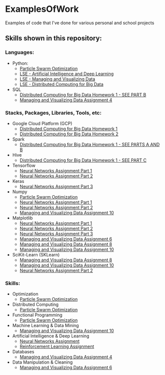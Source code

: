 # ExamplesOfWork
Examples of code that I've done for various personal and school projects


## Skills shown in this repository: 
### Languages:
  - Python: 
    - [Particle Swarm Optimization](https://github.com/anyapriya/ExamplesOfWork/tree/master/LSE%20-%20Statistical%20Computing/Particle%20Swarm%20Optimization)
    - [LSE - Artificial Intelligence and Deep Learning](https://github.com/anyapriya/ExamplesOfWork/tree/master/LSE%20-%20Artificial%20Intelligence%20and%20Deep%20Learning)
    - [LSE - Managing and Visualizing Data](https://github.com/anyapriya/ExamplesOfWork/tree/master/LSE%20-%20Managing%20and%20Visualizing%20Data)
    - [LSE - Distributed Computing for Big Data](https://github.com/anyapriya/ExamplesOfWork/tree/master/LSE%20-%20Distributed%20Computing%20for%20Big%20Data)
  - SQL
    - [Distributed Computing for Big Data Homework 1 - SEE PART B](https://github.com/anyapriya/ExamplesOfWork/blob/master/LSE%20-%20Distributed%20Computing%20for%20Big%20Data/Homework1/Homework1.ipynb)
    - [Managing and Visualizing Data Assignment 4](https://github.com/anyapriya/ExamplesOfWork/blob/master/LSE%20-%20Managing%20and%20Visualizing%20Data/Assignment%2010/Assignment4.ipynb)

### Stacks, Packages, Libraries, Tools, etc:
  - Google Cloud Platform (GCP)
    - [Distributed Computing for Big Data Homework 1](https://github.com/anyapriya/ExamplesOfWork/blob/master/LSE%20-%20Distributed%20Computing%20for%20Big%20Data/Homework1/Homework1.ipynb)
    - [Distributed Computing for Big Data Homework 2](https://github.com/anyapriya/ExamplesOfWork/blob/master/LSE%20-%20Distributed%20Computing%20for%20Big%20Data/Homework2)
  - Spark
    - [Distributed Computing for Big Data Homework 1 - SEE PARTS A AND B](https://github.com/anyapriya/ExamplesOfWork/blob/master/LSE%20-%20Distributed%20Computing%20for%20Big%20Data/Homework1/Homework1.ipynb)
  - Hive
    - [Distributed Computing for Big Data Homework 1 - SEE PART C](https://github.com/anyapriya/ExamplesOfWork/blob/master/LSE%20-%20Distributed%20Computing%20for%20Big%20Data/Homework1/Homework1.ipynb)
  - Tensorflow
    - [Neural Networks Assignment Part 1](https://github.com/anyapriya/ExamplesOfWork/blob/master/LSE%20-%20Artificial%20Intelligence%20and%20Deep%20Learning/NeuralNetworksAssignment/AIAssignment1P1.ipynb)
    - [Neural Networks Assignment Part 2](https://github.com/anyapriya/ExamplesOfWork/blob/master/LSE%20-%20Artificial%20Intelligence%20and%20Deep%20Learning/NeuralNetworksAssignment/AIAssignment1P2.ipynb)
  - Keras
    - [Neural Networks Assignment Part 3](https://github.com/anyapriya/ExamplesOfWork/blob/master/LSE%20-%20Artificial%20Intelligence%20and%20Deep%20Learning/NeuralNetworksAssignment/AIAssignment1P3.ipynb)
  - Numpy
    - [Particle Swarm Optimization](https://github.com/anyapriya/ExamplesOfWork/tree/master/LSE%20-%20Statistical%20Computing/Particle%20Swarm%20Optimization)  
    - [Neural Networks Assignment Part 1](https://github.com/anyapriya/ExamplesOfWork/blob/master/LSE%20-%20Artificial%20Intelligence%20and%20Deep%20Learning/NeuralNetworksAssignment/AIAssignment1P1.ipynb)
    - [Neural Networks Assignment Part 2](https://github.com/anyapriya/ExamplesOfWork/blob/master/LSE%20-%20Artificial%20Intelligence%20and%20Deep%20Learning/NeuralNetworksAssignment/AIAssignment1P2.ipynb)
    - [Managing and Visualizing Data Assignment 10](https://github.com/anyapriya/ExamplesOfWork/blob/master/LSE%20-%20Managing%20and%20Visualizing%20Data/Assignment%2010/Assignment10.ipynb)
  - Matplotlib
    - [Neural Networks Assignment Part 1](https://github.com/anyapriya/ExamplesOfWork/blob/master/LSE%20-%20Artificial%20Intelligence%20and%20Deep%20Learning/NeuralNetworksAssignment/AIAssignment1P1.ipynb)
    - [Neural Networks Assignment Part 2](https://github.com/anyapriya/ExamplesOfWork/blob/master/LSE%20-%20Artificial%20Intelligence%20and%20Deep%20Learning/NeuralNetworksAssignment/AIAssignment1P2.ipynb)
    - [Neural Networks Assignment Part 3](https://github.com/anyapriya/ExamplesOfWork/blob/master/LSE%20-%20Artificial%20Intelligence%20and%20Deep%20Learning/NeuralNetworksAssignment/AIAssignment1P3.ipynb)
    - [Managing and Visualizing Data Assignment 6](https://github.com/anyapriya/ExamplesOfWork/blob/master/LSE%20-%20Managing%20and%20Visualizing%20Data/Assignment%2010/Assignment6.ipynb)
    - [Managing and Visualizing Data Assignment 8](https://github.com/anyapriya/ExamplesOfWork/blob/master/LSE%20-%20Managing%20and%20Visualizing%20Data/Assignment%2010/Assignment8.ipynb)
    - [Managing and Visualizing Data Assignment 10](https://github.com/anyapriya/ExamplesOfWork/blob/master/LSE%20-%20Managing%20and%20Visualizing%20Data/Assignment%2010/Assignment10.ipynb)
  - SciKit-Learn (SKLearn)
    - [Managing and Visualizing Data Assignment 8](https://github.com/anyapriya/ExamplesOfWork/blob/master/LSE%20-%20Managing%20and%20Visualizing%20Data/Assignment%2010/Assignment8.ipynb)
    - [Managing and Visualizing Data Assignment 10](https://github.com/anyapriya/ExamplesOfWork/blob/master/LSE%20-%20Managing%20and%20Visualizing%20Data/Assignment%2010/Assignment10.ipynb)
    - [Neural Networks Assignment Part 2](https://github.com/anyapriya/ExamplesOfWork/blob/master/LSE%20-%20Artificial%20Intelligence%20and%20Deep%20Learning/NeuralNetworksAssignment/AIAssignment1P2.ipynb)



### Skills:
  - Optimization
    - [Particle Swarm Optimization](https://github.com/anyapriya/ExamplesOfWork/tree/master/LSE%20-%20Statistical%20Computing/Particle%20Swarm%20Optimization)  
  - Distributed Computing 
    - [Particle Swarm Optimization](https://github.com/anyapriya/ExamplesOfWork/tree/master/LSE%20-%20Statistical%20Computing/Particle%20Swarm%20Optimization)
  - Functional Programming
    - [Particle Swarm Optimization](https://github.com/anyapriya/ExamplesOfWork/tree/master/LSE%20-%20Statistical%20Computing/Particle%20Swarm%20Optimization)
  - Machine Learning & Data Mining
    - [Managing and Visualizing Data Assignment 10](https://github.com/anyapriya/ExamplesOfWork/blob/master/LSE%20-%20Managing%20and%20Visualizing%20Data/Assignment%2010/Assignment10.ipynb)
  - Artificial Intelligence & Deep Learning
    - [Neural Networks Assignment](https://github.com/anyapriya/ExamplesOfWork/tree/master/LSE%20-%20Artificial%20Intelligence%20and%20Deep%20Learning/NeuralNetworksAssignment)
    - [Reinforcement Learning Assignment](https://github.com/anyapriya/ExamplesOfWork/tree/master/LSE%20-%20Artificial%20Intelligence%20and%20Deep%20Learning/ReinforcementLearningAssignment)
  - Databases
    - [Managing and Visualizing Data Assignment 4](https://github.com/anyapriya/ExamplesOfWork/blob/master/LSE%20-%20Managing%20and%20Visualizing%20Data/Assignment%2010/Assignment4.ipynb)
  - Data Manipulation & Cleaning
    - [Managing and Visualizing Data Assignment 6](https://github.com/anyapriya/ExamplesOfWork/blob/master/LSE%20-%20Managing%20and%20Visualizing%20Data/Assignment%2010/Assignment6.ipynb)
